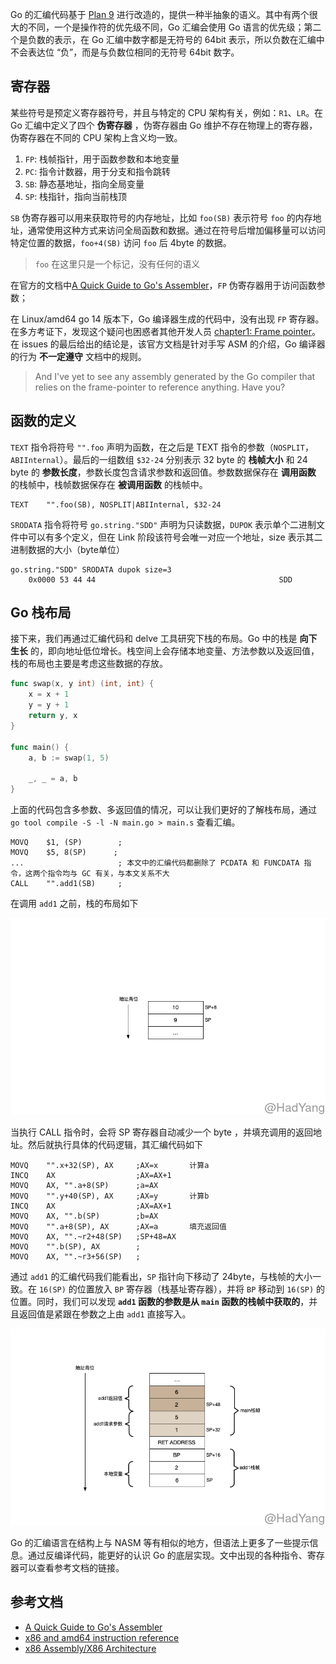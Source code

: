 
Go 的汇编代码基于 [Plan 9](https://9p.io/sys/doc/asm.html) 进行改造的，提供一种半抽象的语义。其中有两个很大的不同，一个是操作符的优先级不同，Go 汇编会使用 Go 语言的优先级；第二个是负数的表示，在 Go 汇编中数字都是无符号的 64bit 表示，所以负数在汇编中不会表达位 “负”，而是与负数位相同的无符号 64bit 数字。

## 寄存器

某些符号是预定义寄存器符号，并且与特定的 CPU 架构有关，例如：`R1`、`LR`。在 Go 汇编中定义了四个 **伪寄存器** ，伪寄存器由 Go 维护不存在物理上的寄存器，伪寄存器在不同的 CPU 架构上含义均一致。

1. `FP`: 栈帧指针，用于函数参数和本地变量
2. `PC`: 指令计数器，用于分支和指令跳转
3. `SB`: 静态基地址，指向全局变量
4. `SP`: 栈指针，指向当前栈顶

`SB` 伪寄存器可以用来获取符号的内存地址，比如 `foo(SB)` 表示符号 `foo` 的内存地址，通常使用这种方式来访问全局函数和数据。通过在符号后增加偏移量可以访问特定位置的数据，`foo+4(SB)` 访问 `foo` 后 4byte 的数据。

> `foo` 在这里只是一个标记，没有任何的语义

在官方的文档中[A Quick Guide to Go's Assembler](https://golang.org/doc/asm)，`FP` 伪寄存器用于访问函数参数；

在 Linux/amd64 go 14 版本下，Go 编译器生成的代码中，没有出现 `FP` 寄存器。在多方考证下，发现这个疑问也困惑者其他开发人员 [chapter1: Frame pointer](https://github.com/teh-cmc/go-internals/issues/2)。在 issues 的最后给出的结论是，该官方文档是针对手写 ASM 的介绍，Go 编译器的行为 **不一定遵守** 文档中的规则。

> And I've yet to see any assembly generated by the Go compiler that relies on the frame-pointer to reference anything. Have you?

## 函数的定义

`TEXT` 指令将符号 `"".foo` 声明为函数，在之后是 TEXT 指令的参数（`NOSPLIT`，`ABIInternal`）。最后的一组数组 `$32-24` 分别表示 32 byte 的 **栈帧大小** 和 24 byte 的 **参数长度**，参数长度包含请求参数和返回值。参数数据保存在 **调用函数** 的栈帧中，栈帧数据保存在 **被调用函数** 的栈帧中。

```text
TEXT	"".foo(SB), NOSPLIT|ABIInternal, $32-24
```

`SRODATA` 指令将符号 `go.string."SDD"` 声明为只读数据，`DUPOK` 表示单个二进制文件中可以有多个定义，但在 Link 阶段该符号会唯一对应一个地址，size 表示其二进制数据的大小（byte单位）

```text
go.string."SDD" SRODATA dupok size=3
    0x0000 53 44 44                                         SDD
```
## Go 栈布局

接下来，我们再通过汇编代码和 delve 工具研究下栈的布局。Go 中的栈是 **向下生长** 的，即向地址低位增长。栈空间上会存储本地变量、方法参数以及返回值，栈的布局也主要是考虑这些数据的存放。

```go
func swap(x, y int) (int, int) {
	x = x + 1
	y = y + 1
	return y, x
}

func main() {
	a, b := swap(1, 5)

	_, _ = a, b
}
```

上面的代码包含多参数、多返回值的情况，可以让我们更好的了解栈布局，通过 `go tool compile -S -l -N main.go > main.s` 查看汇编。

```text
MOVQ	$1, (SP)        ;
MOVQ	$5, 8(SP)      ;
...                     ; 本文中的汇编代码都删除了 PCDATA 和 FUNCDATA 指令，这两个指令均与 GC 有关，与本文关系不大
CALL	"".add1(SB)     ;
```

在调用 `add1` 之前，栈的布局如下

![](assists/asm_before_call_add1.png)

当执行 CALL 指令时，会将 SP 寄存器自动减少一个 byte ，并填充调用的返回地址。然后就执行具体的代码逻辑，其汇编代码如下

```
MOVQ	"".x+32(SP), AX     ;AX=x       计算a
INCQ	AX                  ;AX=AX+1
MOVQ	AX, "".a+8(SP)      ;a=AX
MOVQ	"".y+40(SP), AX     ;AX=y       计算b
INCQ	AX                  ;AX=AX+1
MOVQ	AX, "".b(SP)        ;b=AX
MOVQ	"".a+8(SP), AX      ;AX=a       填充返回值
MOVQ	AX, "".~r2+48(SP)   ;SP+48=AX
MOVQ	"".b(SP), AX        ;
MOVQ	AX, "".~r3+56(SP)   ;
```

通过 `add1` 的汇编代码我们能看出，`SP` 指针向下移动了 24byte，与栈帧的大小一致。在 `16(SP)` 的位置放入 `BP` 寄存器（栈基址寄存器），并将 `BP` 移动到 `16(SP)` 的位置。同时，我们可以发现 **`add1` 函数的参数是从 `main` 函数的栈帧中获取的**，并且返回值是紧跟在参数之上由 `add1` 直接写入。

![](assists/asm_call_add1.png)


Go 的汇编语言在结构上与 NASM 等有相似的地方，但语法上更多了一些提示信息。通过反编译代码，能更好的认识 Go 的底层实现。文中出现的各种指令、寄存器可以查看参考文档的链接。

## 参考文档

- [A Quick Guide to Go's Assembler](https://github.com/teh-cmc/go-internals/issues/21)
- [x86 and amd64 instruction reference](https://www.felixcloutier.com/x86/)
- [x86 Assembly/X86 Architecture](https://en.wikibooks.org/wiki/X86_Assembly/X86_Architecture)